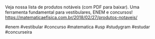 Veja nossa lista de produtos notáveis (com PDF para baixar). Uma ferramenta fundamental para vestibulares, ENEM e concursos!
https://matematicaefisica.com.br/2018/02/27/produtos-notaveis/

#enem #vestibular #concurso #matematica #usp #studygram #estudar #concurseira
